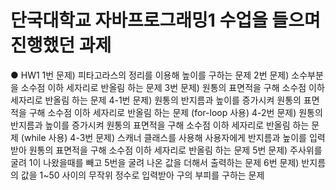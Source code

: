# 단국대학교 자바프로그래밍1 수업을 들으며 진행했던 과제

  ● HW1 
      1번 문제) 피타고라스의 정리를 이용해 높이를 구하는 문제
      2번 문제) 소수부분을 소수점 이하 세자리로 반올림 하는 문제
      3번 문제) 원통의 표면적을 구해 소수점 이하 세자리로 반올림 하는 문제
      4-1번 문제) 원통의 반지름과 높이를 증가시켜 원통의 표면적을 구해 소수점 이하 세자리로 반올림 하는 문제 (for-loop 사용)
      4-2번 문제) 원통의 반지름과 높이를 증가시켜 원통의 표면적을 구해 소수점 이하 세자리로 반올림 하는 문제 (while 사용)
      4-3번 문제) 스캐너 클래스를 사용해 사용자에게 반지름과 높이를 입력받아 원통의 표면적을 구해 소수점 이하 세자리로 반올림 하는 문제
      5번 문제) 주사위를 굴려 1이 나왔을때를 빼고 5번을 굴려 나온 값을 더해서 출력하는 문제
      6번 문제) 반지름의 값을 1~50 사이의 무작위 정수로 입력받아 구의 부피를 구하는 문제
      
      
